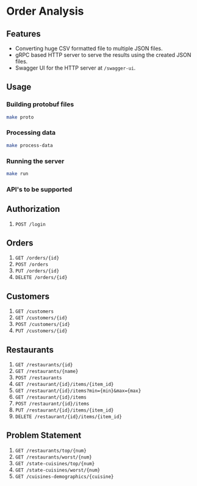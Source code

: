 # Order Analysis

## Features
- Converting huge CSV formatted file to multiple JSON files.
- gRPC based HTTP server to serve the results using the created JSON files.
- Swagger UI for the HTTP server at `/swagger-ui`.

## Usage

### Building protobuf files
```bash
make proto
```

### Processing data
```bash
make process-data
```

### Running the server
```bash
make run
```

### API's to be supported
## Authorization
1. `POST /login`
## Orders
1. `GET /orders/{id}`
2. `POST /orders`
3. `PUT /orders/{id}`
4. `DELETE /orders/{id}`
## Customers
1. `GET /customers`
2. `GET /customers/{id}`
3. `POST /customers/{id}`
4. `PUT /customers/{id}`
## Restaurants
1. `GET /restaurants/{id}`
2. `GET /restaurants/{name}`
3. `POST /restaurants`
4. `GET /restaurant/{id}/items/{item_id}`
5. `GET /restaurant/{id}/items?min={min}&max={max}`
6. `GET /restaurant/{id}/items`
7. `POST /restaurant/{id}/items`
8. `PUT /restaurant/{id}/items/{item_id}`
9. `DELETE /restaurant/{id}/items/{item_id}`
## Problem Statement
1. `GET /restaurants/top/{num}`
2. `GET /restaurants/worst/{num}`
3. `GET /state-cuisines/top/{num}`
4. `GET /state-cuisines/worst/{num}`
5. `GET /cuisines-demographics/{cuisine}`

